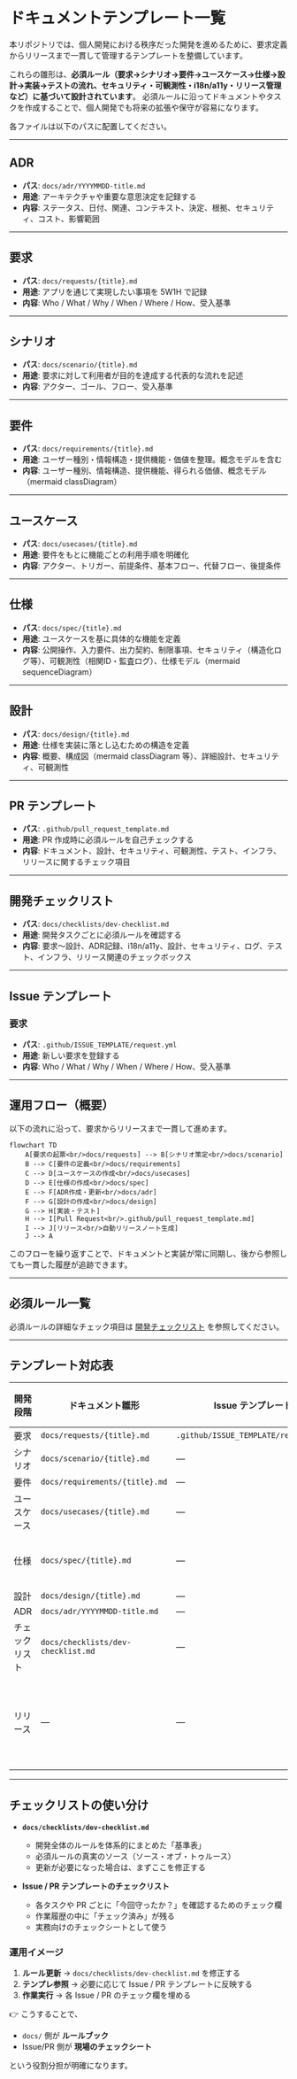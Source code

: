 # ドキュメントテンプレート一覧

本リポジトリでは、個人開発における秩序だった開発を進めるために、要求定義からリリースまで一貫して管理するテンプレートを整備しています。

これらの雛形は、**必須ルール（要求→シナリオ→要件→ユースケース→仕様→設計→実装→テストの流れ、セキュリティ・可観測性・i18n/a11y・リリース管理など）に基づいて設計されています**。
必須ルールに沿ってドキュメントやタスクを作成することで、個人開発でも将来の拡張や保守が容易になります。

各ファイルは以下のパスに配置してください。

---

## ADR
- **パス**: `docs/adr/YYYYMMDD-title.md`
- **用途**: アーキテクチャや重要な意思決定を記録する
- **内容**: ステータス、日付、関連、コンテキスト、決定、根拠、セキュリティ、コスト、影響範囲

---

## 要求
- **パス**: `docs/requests/{title}.md`
- **用途**: アプリを通じて実現したい事項を 5W1H で記録
- **内容**: Who / What / Why / When / Where / How、受入基準

---

## シナリオ
- **パス**: `docs/scenario/{title}.md`
- **用途**: 要求に対して利用者が目的を達成する代表的な流れを記述
- **内容**: アクター、ゴール、フロー、受入基準

---

## 要件
- **パス**: `docs/requirements/{title}.md`
- **用途**: ユーザー種別・情報構造・提供機能・価値を整理。概念モデルを含む
- **内容**: ユーザー種別、情報構造、提供機能、得られる価値、概念モデル（mermaid classDiagram）

---

## ユースケース
- **パス**: `docs/usecases/{title}.md`
- **用途**: 要件をもとに機能ごとの利用手順を明確化
- **内容**: アクター、トリガー、前提条件、基本フロー、代替フロー、後提条件

---

## 仕様
- **パス**: `docs/spec/{title}.md`
- **用途**: ユースケースを基に具体的な機能を定義
- **内容**: 公開操作、入力要件、出力契約、制限事項、セキュリティ（構造化ログ等）、可観測性（相関ID・監査ログ）、仕様モデル（mermaid sequenceDiagram）

---

## 設計
- **パス**: `docs/design/{title}.md`
- **用途**: 仕様を実装に落とし込むための構造を定義
- **内容**: 概要、構成図（mermaid classDiagram 等）、詳細設計、セキュリティ、可観測性

---

## PR テンプレート
- **パス**: `.github/pull_request_template.md`
- **用途**: PR 作成時に必須ルールを自己チェックする
- **内容**: ドキュメント、設計、セキュリティ、可観測性、テスト、インフラ、リリースに関するチェック項目

---

## 開発チェックリスト
- **パス**: `docs/checklists/dev-checklist.md`
- **用途**: 開発タスクごとに必須ルールを確認する
- **内容**: 要求〜設計、ADR記録、i18n/a11y、設計、セキュリティ、ログ、テスト、インフラ、リリース関連のチェックボックス

---

## Issue テンプレート

### 要求
- **パス**: `.github/ISSUE_TEMPLATE/request.yml`
- **用途**: 新しい要求を登録する
- **内容**: Who / What / Why / When / Where / How、受入基準

---

## 運用フロー（概要）

以下の流れに沿って、要求からリリースまで一貫して進めます。

```mermaid
flowchart TD
    A[要求の起票<br/>docs/requests] --> B[シナリオ策定<br/>docs/scenario]
    B --> C[要件の定義<br/>docs/requirements]
    C --> D[ユースケースの作成<br/>docs/usecases]
    D --> E[仕様の作成<br/>docs/spec]
    E --> F[ADR作成・更新<br/>docs/adr]
    F --> G[設計の作成<br/>docs/design]
    G --> H[実装・テスト]
    H --> I[Pull Request<br/>.github/pull_request_template.md]
    I --> J[リリース<br/>自動リリースノート生成]
    J --> A
```

このフローを繰り返すことで、ドキュメントと実装が常に同期し、後から参照しても一貫した履歴が追跡できます。

---

## 必須ルール一覧

必須ルールの詳細なチェック項目は [開発チェックリスト](./checklists/dev-checklist.md) を参照してください。

---

## テンプレート対応表

| 開発段階     | ドキュメント雛形                          | Issue テンプレート                         | PR チェック | セキュリティ | 可観測性 | i18n/a11y | リリース管理 |
|--------------|-------------------------------------------|--------------------------------------------|-------------|-------------|----------|-----------|--------------|
| 要求         | `docs/requests/{title}.md`                | `.github/ISSUE_TEMPLATE/request.yml`       |             |             |          |           |              |
| シナリオ     | `docs/scenario/{title}.md`                | —                                          |             |             |          |           |              |
| 要件         | `docs/requirements/{title}.md`            | —                                          |             |             | ✅        |           |              |
| ユースケース | `docs/usecases/{title}.md`                | —                                          |             |             |          |           |              |
| 仕様         | `docs/spec/{title}.md`                    | —                                          |             | ✅（ログ方針） | ✅（相関ID） |           |              |
| 設計         | `docs/design/{title}.md`                  | —                                          |             | ✅          | ✅        |           |              |
| ADR          | `docs/adr/YYYYMMDD-title.md`              | —                                          |             | ✅          | ✅        |           |              |
| チェックリスト | `docs/checklists/dev-checklist.md`      | —                                          | `.github/pull_request_template.md` | ✅ | ✅ | ✅ | ✅ |
| リリース     | —                                         | —                                          | `.github/pull_request_template.md` | ✅（リリースノート品質） |          |           | ✅（自動生成必須） |

---

## チェックリストの使い分け

- **`docs/checklists/dev-checklist.md`**
  - 開発全体のルールを体系的にまとめた「基準表」
  - 必須ルールの真実のソース（ソース・オブ・トゥルース）
  - 更新が必要になった場合は、まずここを修正する

- **Issue / PR テンプレートのチェックリスト**
  - 各タスクや PR ごとに「今回守ったか？」を確認するためのチェック欄
  - 作業履歴の中に「チェック済み」が残る
  - 実務向けのチェックシートとして使う

### 運用イメージ
1. **ルール更新** → `docs/checklists/dev-checklist.md` を修正する
2. **テンプレ参照** → 必要に応じて Issue / PR テンプレートに反映する
3. **作業実行** → 各 Issue / PR のチェック欄を埋める

👉 こうすることで、
- `docs/` 側が **ルールブック**
- Issue/PR 側が **現場のチェックシート**

という役割分担が明確になります。
